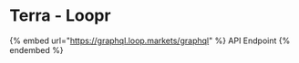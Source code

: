 # Terra - Loopr

{% embed url="https://graphql.loop.markets/graphql" %}
API Endpoint
{% endembed %}
